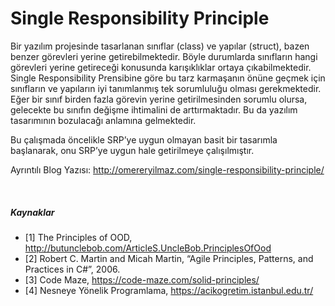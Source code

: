# Single Responsibility Principle

Bir yazılım projesinde tasarlanan sınıflar (class) ve yapılar (struct), bazen benzer görevleri yerine getirebilmektedir. Böyle durumlarda sınıfların hangi görevleri yerine getireceği konusunda karışıklıklar ortaya çıkabilmektedir. Single Responsibility Prensibine göre bu tarz karmaşanın önüne geçmek için sınıfların ve yapıların iyi tanımlanmış tek sorumluluğu olması gerekmektedir. Eğer bir sınıf birden fazla görevin yerine getirilmesinden sorumlu olursa, gelecekte bu sınıfın değişme ihtimalini de arttırmaktadır. Bu da yazılım tasarımının bozulacağı anlamına gelmektedir.

Bu çalışmada öncelikle SRP’ye uygun olmayan basit bir tasarımla başlanarak, onu SRP’ye uygun hale getirilmeye çalışılmıştır.

Ayrıntılı Blog Yazısı: http://omereryilmaz.com/single-responsibility-principle/

&nbsp;
&nbsp;

##### Kaynaklar
- [1] The Principles of OOD, http://butunclebob.com/ArticleS.UncleBob.PrinciplesOfOod 
- [2] Robert C. Martin and Micah Martin, “Agile Principles, Patterns, and Practices in C#”, 2006.
- [3] Code Maze, https://code-maze.com/solid-principles/
- [4] Nesneye Yönelik Programlama, https://acikogretim.istanbul.edu.tr/